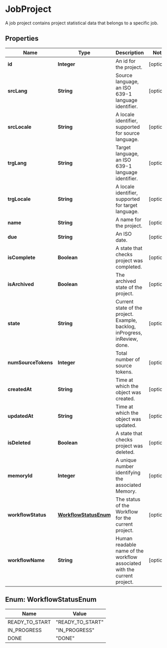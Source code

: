 

# JobProject

A job project contains project statistical data that belongs to a specific job. 
## Properties

Name | Type | Description | Notes
------------ | ------------- | ------------- | -------------
**id** | **Integer** | An id for the project. |  [optional]
**srcLang** | **String** | Source language, an ISO 639-1 language identifier. |  [optional]
**srcLocale** | **String** | A locale identifier, supported for source language. |  [optional]
**trgLang** | **String** | Target language, an ISO 639-1 language identifier. |  [optional]
**trgLocale** | **String** | A locale identifier, supported for target language. |  [optional]
**name** | **String** | A name for the project. |  [optional]
**due** | **String** | An ISO date. |  [optional]
**isComplete** | **Boolean** | A state that checks project was completed. |  [optional]
**isArchived** | **Boolean** | The archived state of the project. |  [optional]
**state** | **String** | Current state of the project. Example, backlog, inProgress, inReview, done. |  [optional]
**numSourceTokens** | **Integer** | Total number of source tokens. |  [optional]
**createdAt** | **String** | Time at which the object was created. |  [optional]
**updatedAt** | **String** | Time at which the object was updated. |  [optional]
**isDeleted** | **Boolean** | A state that checks project was deleted. |  [optional]
**memoryId** | **Integer** | A unique number identifying the associated Memory. |  [optional]
**workflowStatus** | [**WorkflowStatusEnum**](#WorkflowStatusEnum) | The status of the Workflow for the current project. |  [optional]
**workflowName** | **String** | Human readable name of the workflow associated with the current project. |  [optional]



## Enum: WorkflowStatusEnum

Name | Value
---- | -----
READY_TO_START | &quot;READY_TO_START&quot;
IN_PROGRESS | &quot;IN_PROGRESS&quot;
DONE | &quot;DONE&quot;



